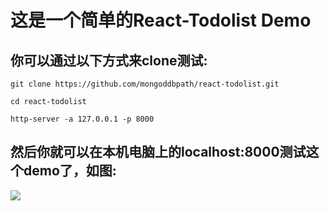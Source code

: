 # 这是一个简单的React-Todolist Demo

## 你可以通过以下方式来clone测试:

```
git clone https://github.com/mongoddbpath/react-todolist.git

cd react-todolist

http-server -a 127.0.0.1 -p 8000

```

## 然后你就可以在本机电脑上的localhost:8000测试这个demo了，如图:
![](http://or30iz1wj.bkt.clouddn.com/todolist.jpg)
